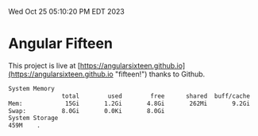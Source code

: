 Wed Oct 25 05:10:20 PM EDT 2023

# Angular Fifteen


This project is live at [https://angularsixteen.github.io](https://angularsixteen.github.io "fifteen!") thanks to Github.

```bash
System Memory
               total        used        free      shared  buff/cache   available
Mem:            15Gi       1.2Gi       4.8Gi       262Mi       9.2Gi        13Gi
Swap:          8.0Gi       0.0Ki       8.0Gi
System Storage
459M	.
```
```bash
